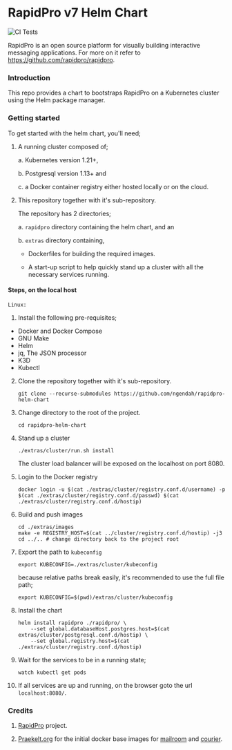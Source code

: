 RapidPro v7 Helm Chart
==================================

![CI Tests](https://github.com/ngendah/rapidpro-k8s/actions/workflows/linux.yaml/badge.svg)

RapidPro is an open source platform for visually building interactive messaging applications. For more on it refer to https://github.com/rapidpro/rapidpro.

### Introduction

This repo provides a chart to bootstraps RapidPro on a Kubernetes cluster using the Helm package manager.

### Getting started

To get started with the helm chart, you'll need;

1. A running cluster composed of;

    a. Kubernetes version 1.21+,

    b. Postgresql version 1.13+ and

    c. a Docker container registry either hosted locally or on the cloud.

2. This repository together with it's sub-repository.

    The repository has 2 directories;

    a. `rapidpro` directory containing the helm chart, and an

    b. `extras` directory containing,

      * Dockerfiles for building the required images.

      * A start-up script to help quickly stand up a cluster with all the necessary services running.

#### Steps, on the local host

    Linux:

1.  Install the following pre-requisites;

   * Docker and Docker Compose
   * GNU Make
   * Helm
   * jq, The JSON processor
   * K3D
   * Kubectl

2.  Clone the repository together with it's sub-repository.

    ```shell
    git clone --recurse-submodules https://github.com/ngendah/rapidpro-helm-chart
    ```

3.  Change directory to the root of the project.

    ```shell
    cd rapidpro-helm-chart
    ```

4.  Stand up a cluster

    ```shell
    ./extras/cluster/run.sh install
    ```

    The cluster load balancer will be exposed on the localhost on port 8080.

5.  Login to the Docker registry

    ```shell
    docker login -u $(cat ./extras/cluster/registry.conf.d/username) -p $(cat ./extras/cluster/registry.conf.d/passwd) $(cat ./extras/cluster/registry.conf.d/hostip)
    ```

6.  Build and push images

    ```shell
    cd ./extras/images
    make -e REGISTRY_HOST=$(cat ../cluster/registry.conf.d/hostip) -j3
    cd ../.. # change directory back to the project root
    ```

7.  Export the path to `kubeconfig`

    ```shell
    export KUBECONFIG=./extras/cluster/kubeconfig
    ```

    because relative paths break easily, it's recommended to use the full file path;

    ```shell
    export KUBECONFIG=$(pwd)/extras/cluster/kubeconfig
    ```

8.  Install the chart

    ```shell
    helm install rapidpro ./rapidpro/ \
        --set global.databaseHost.postgres.host=$(cat extras/cluster/postgresql.conf.d/hostip) \
        --set global.registry.host=$(cat ./extras/cluster/registry.conf.d/hostip)
    ```

9.  Wait for the services to be in a running state;

    ```shell
    watch kubectl get pods
    ```

10. If all services are up and running, on the browser goto the url `localhost:8080/`.


### Credits

1. [RapidPro](https://github.com/rapidpro/rapidpro) project.

2. [Praekelt.org](https://github.com/praekeltfoundation) for the initial docker base images for [mailroom](https://github.com/praekeltfoundation/mailroom-docker) and [courier](https://github.com/praekeltfoundation/courier-docker).
